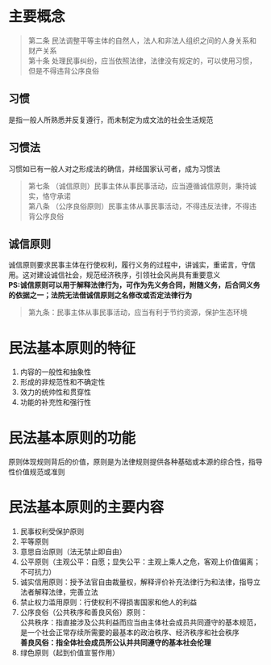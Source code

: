 # 主要概念
>第二条  民法调整平等主体的自然人，法人和非法人组织之间的人身关系和财产关系  
>第十条  处理民事纠纷，应当依照法律，法律没有规定的，可以使用习惯，但是不得违背公序良俗

## 习惯  
是指一般人所熟悉并反复遵行，而未制定为成文法的社会生活规范
## 习惯法  
习惯如已有一般人对之形成法的确信，并经国家认可者，成为习惯法

>第七条  （诚信原则）民事主体从事民事活动，应当遵循诚信原则，秉持诚实，恪守承诺  
>第八条  （公序良俗原则）民事主体从事民事活动，不得违反法律，不得违背公序良俗


## 诚信原则  
诚信原则要求民事主体在行使权利，履行义务的过程中，讲诚实，重诺言，守信用。这对建设诚信社会，规范经济秩序，引领社会风尚具有重要意义  
    **PS:诚信原则可以用于解释法律行为，可作为先义务合同，附随义务，后合同义务的依据之一；法院无法借诚信原则之名修改或否定法律行为**
>第九条：民事主体从事民事活动，应当有利于节约资源，保护生态环境

# 民法基本原则的特征
1. 内容的一般性和抽象性
2. 形成的非规范性和不确定性
3. 效力的统帅性和贯穿性
4. 功能的补充性和强行性
# 民法基本原则的功能
原则体现规则背后的价值，原则是为法律规则提供各种基础或本源的综合性，指导性价值规范或准则
# 民法基本原则的主要内容
1. 民事权利受保护原则
2. 平等原则
3. 意思自治原则（法无禁止即自由）
4. 公平原则（主观公平：自愿；显失公平：主观上乘人之危，客观上价值偏离；不可抗力）
5. 诚实信用原则：授予法官自由裁量权，解释评价补充法律行为和法律，指导立法者解释法律，完善立法
6. 禁止权力滥用原则：行使权利不得损害国家和他人的利益
7. 公序良俗（公共秩序和善良风俗）原则：  
公共秩序：指直接涉及公共利益而应当由主体社会成员共同遵守的基本规范，是一个社会正常存续所需要的最基本的政治秩序、经济秩序和社会秩序  
    **善良风俗：指全体社会成员所公认并共同遵守的基本社会伦理**
8. 绿色原则（起到价值宣誓作用）